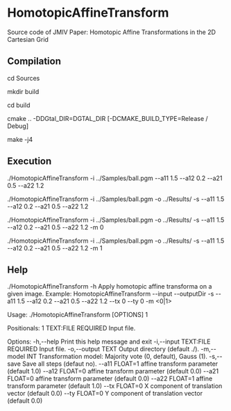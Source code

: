 # HomotopicAffineTransform
Source code of JMIV Paper: Homotopic Affine Transformations in the 2D Cartesian Grid

## Compilation

cd Sources

mkdir build

cd build

cmake .. -DDGtal_DIR=DGTAL_DIR [-DCMAKE_BUILD_TYPE=Release / Debug]

make -j4

## Execution
./HomotopicAffineTransform -i ../Samples/ball.pgm --a11 1.5 --a12 0.2 --a21 0.5 --a22 1.2

./HomotopicAffineTransform -i ../Samples/ball.pgm -o ../Results/ -s --a11 1.5 --a12 0.2 --a21 0.5 --a22 1.2

./HomotopicAffineTransform -i ../Samples/ball.pgm -o ../Results/ -s --a11 1.5 --a12 0.2 --a21 0.5 --a22 1.2 -m 0

./HomotopicAffineTransform -i ../Samples/ball.pgm -o ../Results/ -s --a11 1.5 --a12 0.2 --a21 0.5 --a22 1.2 -m 1

## Help
./HomotopicAffineTransform -h
Apply homotopic affine transforma on a given image.
 Example:
 	 HomotopicAffineTransform --input <PgmFileName> --outputDir <OutputDir> -s --a11 1.5 --a12 0.2 --a21 0.5 --a22 1.2 --tx 0 --ty 0 -m <0|1>

Usage: ./HomotopicAffineTransform [OPTIONS] 1

Positionals:
  1 TEXT:FILE REQUIRED                  Input file.

Options:
  -h,--help                             Print this help message and exit
  -i,--input TEXT:FILE REQUIRED         Input file.
  -o,--output TEXT                      Output directory (default ./).
  -m,--model INT                        Transformation model: Majority vote (0, default), Gauss (1).
  -s,--save                             Save all steps (defaut no).
  --a11 FLOAT=1                         affine transform parameter (default 1.0)
  --a12 FLOAT=0                         affine transform parameter (default 0.0)
  --a21 FLOAT=0                         affine transform parameter (default 0.0)
  --a22 FLOAT=1                         affine transform parameter (default 1.0)
  --tx FLOAT=0                          X component of translation vector (default 0.0)
  --ty FLOAT=0                          Y component of translation vector (default 0.0)

